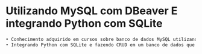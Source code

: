 # Utilizando MySQL com DBeaver E integrando Python com SQLite

```sh
• Conhecimento adquirido em cursos sobre banco de dados MySQL utilizando o DBeaver com os comandos SQL CRUD: DDL, DQL e DML
• Integrando Python com SQLite e fazendo CRUD em um banco de dados que simula uma livraria
```

